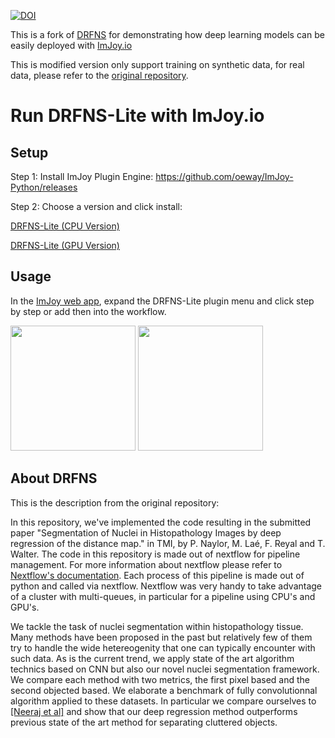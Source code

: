 [![DOI](https://zenodo.org/badge/DOI/10.5281/zenodo.1175282.svg)](https://doi.org/10.5281/zenodo.1175282)

This is a fork of [DRFNS](https://github.com/PeterJackNaylor/DRFNS) for demonstrating how deep learning models can be easily deployed with [ImJoy.io](https://imjoy.io)

This is modified version only support training on synthetic data, for real data, please refer to the [original repository](https://github.com/PeterJackNaylor/DRFNS).

# Run DRFNS-Lite with ImJoy.io

## Setup

Step 1: Install ImJoy Plugin Engine: https://github.com/oeway/ImJoy-Python/releases

Step 2: Choose a version and click install:

[DRFNS-Lite (CPU Version)](https://imjoy.io/#/app?w=DRFNS&plugin=https://raw.githubusercontent.com/oeway/DRFNS-Lite/master/DRFNS-Lite.imjoy.html#CPU)

[DRFNS-Lite (GPU Version)](https://imjoy.io/#/app?w=DRFNS&plugin=https://raw.githubusercontent.com/oeway/DRFNS-Lite/master/DRFNS-Lite.imjoy.html#GPU)

## Usage

In the [ImJoy web app](https://imjoy.io/#/app?w=DRFNS), expand the DRFNS-Lite plugin menu and click step by step or add then into the workflow.

<img src="https://raw.githubusercontent.com/oeway/DRFNS-Lite/master/img/plugin-menu-screenshot.png" width="200"> <img src="https://raw.githubusercontent.com/oeway/DRFNS-Lite/master/img/workflow-screenshot.png" width="200">

## About DRFNS

This is the description from the original repository:

In this repository, we've implemented the code resulting in the submitted paper "Segmentation of Nuclei in Histopathology Images by deep regression of the distance map." in TMI, by P. Naylor, M. Laé, F. Reyal and T. Walter. The code in this repository is made out of nextflow for pipeline management. For more information about nextflow please refer to [Nextflow's documentation](https://www.nextflow.io/). Each process of this pipeline is made out of python and called via nextflow. Nextflow was very handy to take advantage of a cluster with multi-queues, in particular for a pipeline using CPU's and GPU's.

We tackle the task of nuclei segmentation within histopathology tissue. Many methods have been proposed in the past but relatively few of them try to handle the wide hetereogenity that one can typically encounter with such data. As is the current trend, we apply state of the art algorithm technics based on CNN but also our novel nuclei segmentation framework. We compare each method with two metrics, the first pixel based and the second objected based. We elaborate a benchmark of fully convolutionnal algorithm applied to these datasets.  In particular we compare ourselves to [\[Neeraj et al\]](https://nucleisegmentationbenchmark.weebly.com/) and show that our deep regression method outperforms previous state of the art method for separating cluttered objects.
